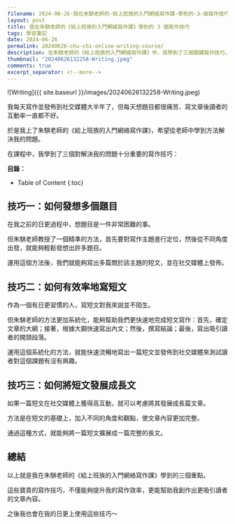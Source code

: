 ```yaml
---
filename: 2024-06-26-我在朱騏老師的-給上班族的入門網絡寫作課-學到的-3-個寫作技巧.md
layout: post
title: 我在朱騏老師的《給上班族的入門網絡寫作課》學到的 3 個寫作技巧
tags: 學習筆記
date: 2024-06-26
permalink: 20240626-chu-chi-online-writing-course/
description: 在朱騏老師的《給上班族的入門網絡寫作課》中，我學到了三個關鍵寫作技巧，幫助我解決了日更寫作的困難。第一，透過主題定位和多角度思考，輕鬆發想多個題目。第二，運用系統化的短文寫作方法，從大綱到內文再到結論，快速完成文章。第三，將高互動的短文發展成長文，增加角度和觀點，使內容更豐富。這些技巧不僅提升了我的寫作效率，也增強了文章的吸引力和讀者互動率。
thumbnail: "20240626132258-Writing.jpeg"
comments: true
excerpt_separator: <!--more-->
---
```



![Writing]({{ site.baseurl }}/images/20240626132258-Writing.jpeg)  

我每天寫作並發佈到社交媒體大半年了，但每天想題目都很痛苦、寫文章後讀者的互動率一直都不好。

於是我上了朱騏老師的《給上班族的入門網絡寫作課》，希望從老師中學到方法解決我的問題。

在課程中，我學到了三個對解決我的問題十分重要的寫作技巧：

<!--more-->

**目錄：**

* Table of Content
{:toc}

## 技巧一：如何發想多個題目

在我之前的日更過程中，想題目是一件非常困難的事。

但朱騏老師教授了一個精準的方法，首先要對寫作主題進行定位，然後從不同角度出發，就能夠輕鬆發想出許多題目。

運用這個方法後，我們就能夠寫出多篇關於該主題的短文，並在社交媒體上發佈。

## 技巧二：如何有效率地寫短文  

作為一個有日更習慣的人，寫短文對我來說並不陌生。

但朱騏老師的方法更加系統化，能夠幫助我們更快速地完成短文寫作：首先，確定文章的大綱；接著，根據大鋼快速寫出內文；然後，撰寫結論；最後，寫出吸引讀者的開頭段落。

運用這個系統化的方法，就能快速流暢地寫出一篇短文並發佈到社交媒體來測試讀者對這個課題有沒有興趣。

## 技巧三：如何將短文發展成長文

如果一篇短文在社交媒體上獲得高互動，就可以考慮將其發展成長篇文章。

方法是在短文的基礎上，加入不同的角度和觀點，使文章內容更加完整。

通過這種方式，就能夠將一篇短文擴展成一篇完整的長文。

## 總結

以上就是我在朱騏老師的《給上班族的入門網絡寫作課》學到的三個重點。

這些寶貴的寫作技巧，不僅能夠提升我的寫作效率，更能幫助我創作出更吸引讀者的文章內容。

之後我也會在我的日更上使用這些技巧～

<!-- Meta Summary -->
<!--
在朱騏老師的《給上班族的入門網絡寫作課》中，我學到了三個關鍵寫作技巧，幫助我解決了日更寫作的困難。第一，透過主題定位和多角度思考，輕鬆發想多個題目。第二，運用系統化的短文寫作方法，從大綱到內文再到結論，快速完成文章。第三，將高互動的短文發展成長文，增加角度和觀點，使內容更豐富。這些技巧不僅提升了我的寫作效率，也增強了文章的吸引力和讀者互動率。
-->




<!--
- [我在朱騏老師的《給上班族的入門網絡寫作課》學到的 3 個寫作技巧]({{ site.baseurl }}/20240626-chu-chi-online-writing-course/)
-->
